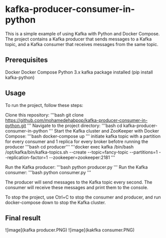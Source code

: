 # kafka-producer-consumer-in-python
This is a simple example of using Kafka with Python and Docker Compose. The project contains a Kafka producer that sends messages to a Kafka topic, and a Kafka consumer that receives messages from the same topic.

## Prerequisites
Docker
Docker Compose
Python 3.x
kafka package installed (pip install kafka-python)

## Usage
To run the project, follow these steps:

Clone this repository: '''bash git clone https://github.com/mohamedehabpop/kafka-producer-consumer-in-python.git '''
Navigate to the project directory: '''bash cd kafka-producer-consumer-in-python '''
Start the Kafka cluster and ZooKeeper with Docker Compose: '''bash docker-compose up '''
initiate kafka topic with a partition for every consumer and 1 replica for every broker befotre running the producer
'''bash cd producer'''
'''docker exec kafka /bin/bash /opt/kafka/bin/kafka-topics.sh --create --topic=fancy-topic --partitions=1 --replication-factor=1 --zookeeper=zookeeper:2181 '''

Run the Kafka producer: '''bash python producer.py '''
Run the Kafka consumer: '''bash python consumer.py '''

The producer will send messages to the Kafka topic every second. The consumer will receive these messages and print them to the console.

To stop the project, use Ctrl+C to stop the consumer and producer, and run docker-compose down to stop the Kafka cluster.


## Final result
![image](kafka producer.PNG)
![image](kakfka consumer.PNG)

